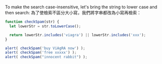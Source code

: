 To make the search case-insensitive, let's bring the string to lower case and then search:
為了使檢索不區分大小寫，我們將字串都改為小寫再檢索：

```js run demo
function checkSpam(str) {
  let lowerStr = str.toLowerCase();

  return lowerStr.includes('viagra') || lowerStr.includes('xxx');
}

alert( checkSpam('buy ViAgRA now') );
alert( checkSpam('free xxxxx') );
alert( checkSpam("innocent rabbit") );
```

